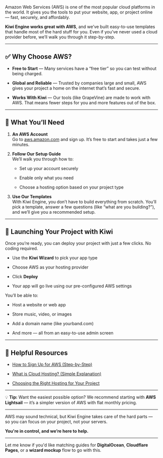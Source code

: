 Amazon Web Services (AWS) is one of the most popular cloud platforms in the world. It gives you the tools to put your website, app, or project online — fast, securely, and affordably.

**Kiwi Engine works great with AWS**, and we’ve built easy-to-use templates that handle most of the hard stuff for you. Even if you’ve never used a cloud provider before, we’ll walk you through it step-by-step.

---

## ✅ Why Choose AWS?

- **Free to Start** — Many services have a “free tier” so you can test without being charged.
    
- **Global and Reliable** — Trusted by companies large and small, AWS gives your project a home on the internet that’s fast and secure.
    
- **Works With Kiwi** — Our tools (like GrapeVine) are made to work with AWS. That means fewer steps for you and more features out of the box.
    

---

## 🧰 What You’ll Need

1. **An AWS Account**  
    Go to [aws.amazon.com](https://aws.amazon.com/free) and sign up. It’s free to start and takes just a few minutes.
    
2. **Follow Our Setup Guide**  
    We’ll walk you through how to:
    
    - Set up your account securely
        
    - Enable only what you need
        
    - Choose a hosting option based on your project type
        
3. **Use Our Templates**  
    With Kiwi Engine, you don’t have to build everything from scratch. You’ll pick a template, answer a few questions (like “what are you building?”), and we’ll give you a recommended setup.
    

---

## 🚀 Launching Your Project with Kiwi

Once you’re ready, you can deploy your project with just a few clicks. No coding required.

- Use the **Kiwi Wizard** to pick your app type
    
- Choose AWS as your hosting provider
    
- Click **Deploy**
    
- Your app will go live using our pre-configured AWS settings
    

You’ll be able to:

- Host a website or web app
    
- Store music, video, or images
    
- Add a domain name (like yourband.com)
    
- And more — all from an easy-to-use admin screen
    

---

## 📘 Helpful Resources

- [How to Sign Up for AWS (Step-by-Step)](https://docs.kiwiengine.dev/aws-signup-guide)
    
- [What is Cloud Hosting? (Simple Explanation)](https://docs.kiwiengine.dev/cloud-basics)
    
- [Choosing the Right Hosting for Your Project](https://docs.kiwiengine.dev/hosting-options)
    

---

💡 **Tip:** Want the easiest possible option? We recommend starting with **AWS Lightsail** — it’s a simpler version of AWS with flat monthly pricing.

---

AWS may sound technical, but Kiwi Engine takes care of the hard parts — so you can focus on your project, not your servers.

**You're in control, and we’re here to help.**

---

Let me know if you'd like matching guides for **DigitalOcean**, **Cloudflare Pages**, or a **wizard mockup** flow to go with this.